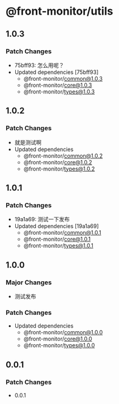 # @front-monitor/utils

## 1.0.3

### Patch Changes

- 75bff93: 怎么用呢？
- Updated dependencies [75bff93]
  - @front-monitor/common@1.0.3
  - @front-monitor/core@1.0.3
  - @front-monitor/types@1.0.3

## 1.0.2

### Patch Changes

- 就是测试啊
- Updated dependencies
  - @front-monitor/common@1.0.2
  - @front-monitor/core@1.0.2
  - @front-monitor/types@1.0.2

## 1.0.1

### Patch Changes

- 19a1a69: 测试一下发布
- Updated dependencies [19a1a69]
  - @front-monitor/common@1.0.1
  - @front-monitor/core@1.0.1
  - @front-monitor/types@1.0.1

## 1.0.0

### Major Changes

- 测试发布

### Patch Changes

- Updated dependencies
  - @front-monitor/common@1.0.0
  - @front-monitor/core@1.0.0
  - @front-monitor/types@1.0.0

## 0.0.1

### Patch Changes

- 0.0.1
